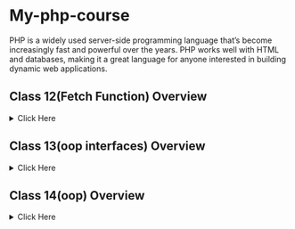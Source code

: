 # My-php-course
PHP is a widely used server-side programming language that’s become increasingly fast and powerful over the years. PHP works well with HTML and databases, making it a great language for anyone interested in building dynamic web applications.


## Class 12(Fetch Function) Overview
<details>
<summary>Click Here </summary>

### Fetch Function
- mysqli_fetch_assoc()
- mysqli_fetch_array()
- mysqli_fetch_row()
- mysqli_fetch_all()
- mysqli_fetch_field()


`javascript `
```php

       

```
1. item1
2. item2
    1. item2.1
3. item3
### text list

- [x] text1
- [x] text1
- [] text1
</details>

## Class 13(oop interfaces) Overview
<details>
<summary>Click Here </summary>

### Interfaces
- can't make object of interface 

`php `
```php
interface frist{
    function  cale($a,$b);

    
}
interface second{
    function sub($c,$d);//con't create object in funciton/ method
}
class child implements  frist,second{
    public function cale($a,$b){
        echo $a+$b;
    }

    public function sub($c,$d){
        echo $c-$d;
    }
   
  }

  $test = new child();
  $test->cale(10,30);
```
</details>

## Class 14(oop) Overview
<details>
<summary>Click Here </summary>

### oop
- class
- properties
- methods
- object
- constructor

`php `
```php

class caleculator{
    // properities 
    public $a;
    public $b;
    public $c;
    //methods decloration
    function sum(){
        $this->c =$this->a + $this->b;
        return $this->c; 
    }
    function sub(){
        $this->c =$this->a + $this->b;
        return $this->c; 
    }
    
}
//object create 
$text1 = new caleculator();
$text1->a=20;
$text1->b=10;
echo $text1->sum();

$text2 = new caleculator();
$text2->a=30;
$text2->b=30;
echo $text2->sum();
```
</details>

